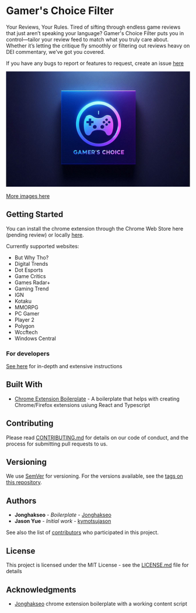 # Gamer's Choice Filter

Your Reviews, Your Rules. Tired of sifting through endless game reviews that just aren’t speaking your language? Gamer's Choice Filter puts you in control—tailor your review feed to match what you truly care about. Whether it’s letting the critique fly smoothly or filtering out reviews heavy on DEI commentary, we’ve got you covered.

If you have any bugs to report or features to request, create an issue [here](https://github.com/kymotsujason/gamers-choice-filter/issues)

![alt text](/previews/image1.png "Preview")

[More images here](https://github.com/kymotsujason/gamers-choice-filter/tree/master/previews)

## Getting Started

You can install the chrome extension through the Chrome Web Store here (pending review) or locally [here](https://github.com/kymotsujason/gamers-choice-filter/releases/latest).

Currently supported websites:

* But Why Tho?
* Digital Trends
* Dot Esports
* Game Critics
* Games Radar+
* Gaming Trend
* IGN
* Kotaku
* MMORPG
* PC Gamer
* Player 2
* Polygon
* Wccftech
* Windows Central

### For developers

[See here](https://github.com/Jonghakseo/chrome-extension-boilerplate-react-vite?tab=readme-ov-file#getting-started) for in-depth and extensive instructions

## Built With

* [Chrome Extension Boilerplate](https://github.com/Jonghakseo/chrome-extension-boilerplate-react-vite) - A boilerplate that helps with creating Chrome/Firefox extensions usiung React and Typescript

## Contributing

Please read [CONTRIBUTING.md](CONTRIBUTING.md) for details on our code of conduct, and the process for submitting pull requests to us.

## Versioning

We use [SemVer](http://semver.org/) for versioning. For the versions available, see the [tags on this repository](https://github.com/kymotsujason/gamers-choice-filter/tags).

## Authors

* **Jonghakseo** - *Boilerplate* - [Jonghakseo](https://github.com/Jonghakseo)
* **Jason Yue** - *Initial work* - [kymotsujason](https://github.com/kymotsujason)

See also the list of [contributors](https://github.com/kymotsujason/gamers-choice-filter/contributors) who participated in this project.

## License

This project is licensed under the MIT License - see the [LICENSE.md](LICENSE.md) file for details

## Acknowledgments

* [Jonghakseo](https://github.com/Jonghakseo) chrome extension boilerplate with a working content script
